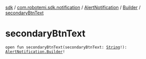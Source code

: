 [sdk](../../../index.md) / [com.robotemi.sdk.notification](../../index.md) / [AlertNotification](../index.md) / [Builder](index.md) / [secondaryBtnText](./secondary-btn-text.md)

# secondaryBtnText

`open fun secondaryBtnText(secondaryBtnText: `[`String`](https://kotlinlang.org/api/latest/jvm/stdlib/kotlin/-string/index.html)`!): `[`AlertNotification.Builder`](index.md)`!`